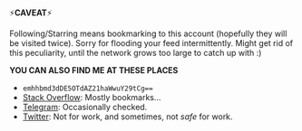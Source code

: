 ⚡**CAVEAT**⚡

Following/Starring means bookmarking to this account (hopefully they will be visited twice). Sorry for flooding your feed intermittently. Might get rid of this peculiarity, until the network grows too large to catch up with :)

**YOU CAN ALSO FIND ME AT THESE PLACES**

- `emhhbmd3dDE5OTdAZ21haWwuY29tCg==`
- [Stack Overflow](https://stackoverflow.com/users/10586057/wtj): Mostly bookmarks...
- [Telegram](http://t.me/whentojump): Occasionally checked.
- [Twitter](https://twitter.com/wh3ntojump): Not for work, and sometimes, not _safe_ for work.

<!-- ### Hi there 👋 -->

<!--
**whentojump/whentojump** is a ✨ _special_ ✨ repository because its `README.md` (this file) appears on your GitHub profile.

Here are some ideas to get you started:

- 🔭 I’m currently working on ...
- 🌱 I’m currently learning ...
- 👯 I’m looking to collaborate on ...
- 🤔 I’m looking for help with ...
- 💬 Ask me about ...
- 📫 How to reach me: ...
- 😄 Pronouns: ...
- ⚡ Fun fact: ...
-->
